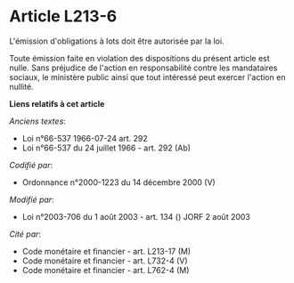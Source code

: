 # Article L213-6

L'émission d'obligations à lots doit être autorisée par la loi.

Toute émission faite en violation des dispositions du présent article est nulle. Sans préjudice de l'action en responsabilité
contre les mandataires sociaux, le ministère public ainsi que tout intéressé peut exercer l'action en nullité.

**Liens relatifs à cet article**

_Anciens textes_:

  - Loi n°66-537 1966-07-24 art. 292
  - Loi n°66-537 du 24 juillet 1966 - art. 292 (Ab)

_Codifié par_:

  - Ordonnance n°2000-1223 du 14 décembre 2000 (V)

_Modifié par_:

  - Loi n°2003-706 du 1 août 2003 - art. 134 () JORF 2 août 2003

_Cité par_:

  - Code monétaire et financier - art. L213-17 (M)
  - Code monétaire et financier - art. L732-4 (V)
  - Code monétaire et financier - art. L762-4 (M)
